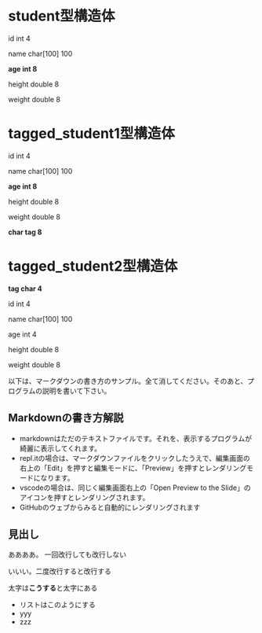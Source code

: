 # student型構造体

id     int         4

name   char[100] 100

**age    int         8**

height double      8

weight double      8




# tagged_student1型構造体

id     int         4

name   char[100] 100

**age    int         8**

height double      8

weight double      8

**char   tag         8**




# tagged_student2型構造体

**tag    char        4**

id     int         4         

name   char[100] 100

age    int         4

height double      8

weight double      8

以下は、マークダウンの書き方のサンプル。全て消してください。そのあと、プログラムの説明を書いて下さい。


## Markdownの書き方解説
- markdownはただのテキストファイルです。それを、表示するプログラムが綺麗に表示してくれます。
- repl.itの場合は、マークダウンファイルをクリックしたうえで、編集画面の右上の「Edit」を押すと編集モードに、「Preview」を押すとレンダリングモードになります。
- vscodeの場合は、同じく編集画面右上の「Open Preview to the Slide」のアイコンを押すとレンダリングされます。
- GitHubのウェブからみると自動的にレンダリングされます

## 見出し

ああああ。
一回改行しても改行しない

いいい。二度改行すると改行する

太字は**こうする**と太字にある

- リストはこのようにする
- yyy
- zzz